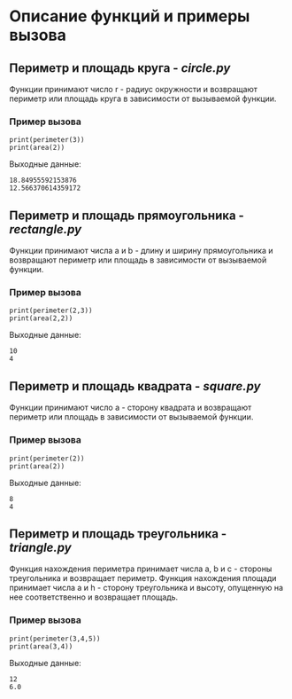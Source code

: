 # Описание функций и примеры вызова

## Периметр и площадь круга - _circle.py_
Функции принимают число r - радиус окружности и возвращают периметр или площадь круга в зависимости от вызываемой функции.

### Пример вызова
```
print(perimeter(3))
print(area(2))
```

Выходные данные:
```
18.84955592153876
12.566370614359172
```

## Периметр и площадь прямоугольника - _rectangle.py_
Функции принимают числа a и b - длину и ширину прямоугольника и возвращают периметр или площадь в зависимости от вызываемой функции.

### Пример вызова
```
print(perimeter(2,3))
print(area(2,2))
```

Выходные данные:
```
10
4
```

## Периметр и площадь квадрата - _square.py_
Функции принимают число a - сторону квадрата и возвращают периметр или площадь в зависимости от вызываемой функции.

### Пример вызова
```
print(perimeter(2))
print(area(2))
```

Выходные данные:
```
8
4
```

## Периметр и площадь треугольника - _triangle.py_
Функция нахождения периметра принимает числа a, b и c - стороны треугольника и возвращает периметр.
Функция нахождения площади принимает числа a и h - сторону треугольника и высоту, опущенную на нее соответственно и возвращает площадь.

### Пример вызова
```
print(perimeter(3,4,5))
print(area(3,4))
```

Выходные данные:
```
12
6.0
```
